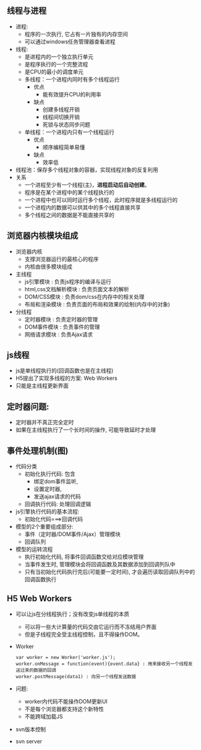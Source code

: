 ## 线程与进程
* 进程:
  * 程序的一次执行, 它占有一片独有的内存空间
  * 可以通过windows任务管理器查看进程
* 线程:
  * 是进程内的一个独立执行单元
  * 是程序执行的一个完整流程
  * 是CPU的最小的调度单元
  * 多线程：一个进程内同时有多个线程运行
    * 优点
      * 能有效提升CPU的利用率
    * 缺点
      * 创建多线程开销
      * 线程间切换开销
      * 死锁与状态同步问题
  * 单线程：一个进程内只有一个线程运行
    * 优点
      * 顺序编程简单易懂
    * 缺点
      * 效率低
* 线程池：保存多个线程对象的容器，实现线程对象的反复利用
* 关系
  * 一个进程至少有一个线程(主)，**进程启动后自动创建**。
  * 程序是在某个进程中的某个线程执行的
  * 一个进程中也可以同时运行多个线程，此时程序就是多线程运行的
  * 一个进程内的数据可以供其中的多个线程直接共享
  * 多个线程之间的数据是不能直接共享的

## 浏览器内核模块组成
* 浏览器内核
  * 支撑浏览器运行的最核心的程序
  * 内核由很多模块组成
* 主线程
  * js引擎模块 : 负责js程序的编译与运行
  * html,css文档解析模块 : 负责页面文本的解析
  * DOM/CSS模块 : 负责dom/css在内存中的相关处理 
  * 布局和渲染模块 : 负责页面的布局和效果的绘制(内存中的对象)
* 分线程
  * 定时器模块 : 负责定时器的管理
  * DOM事件模块 : 负责事件的管理
  * 网络请求模块 : 负责Ajax请求

## js线程
* js是单线程执行的(回调函数也是在主线程)
* H5提出了实现多线程的方案: Web Workers
* 只能是主线程更新界面

## 定时器问题:
* 定时器并不真正完全定时
* 如果在主线程执行了一个长时间的操作, 可能导致延时才处理
  
## 事件处理机制(图)
* 代码分类
  * 初始化执行代码: 包含
    * 绑定dom事件监听, 
    * 设置定时器, 
    * 发送ajax请求的代码
  * 回调执行代码: 处理回调逻辑
* js引擎执行代码的基本流程: 
  * 初始化代码===>回调代码
* 模型的2个重要组成部分:
  * 事件（定时器/DOM事件/Ajax）管理模块
  * 回调队列
* 模型的运转流程
  * 执行初始化代码, 将事件回调函数交给对应模块管理
  * 当事件发生时, 管理模块会将回调函数及其数据添加到回调列队中
  * 只有当初始化代码执行完后(可能要一定时间), 才会遍历读取回调队列中的回调函数执行
    
## H5 Web Workers
* 可以让js在分线程执行；没有改变js单线程的本质

  * 可以将一些大计算量的代码交由它运行而不冻结用户界面
  * 但是子线程完全受主线程控制，且不得操作DOM。

* Worker
  ```
  var worker = new Worker('worker.js');
  worker.onMessage = function(event){event.data} : 用来接收另一个线程发送过来的数据的回调
  worker.postMessage(data1) : 向另一个线程发送数据
  ```
  
* 问题:
  * worker内代码不能操作DOM更新UI
  * 不是每个浏览器都支持这个新特性
  * 不能跨域加载JS

* svn版本控制

* svn server